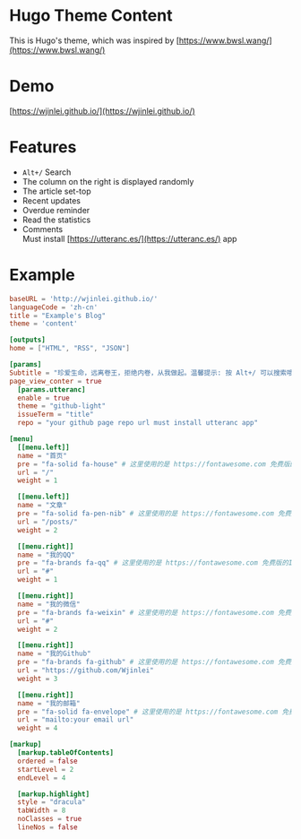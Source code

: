 # Hugo Theme Content

This is Hugo's theme, which was inspired by [https://www.bwsl.wang/](https://www.bwsl.wang/)

# Demo

[https://wjinlei.github.io/](https://wjinlei.github.io/)

# Features
- `Alt+/` Search
- The column on the right is displayed randomly
- The article set-top
- Recent updates
- Overdue reminder
- Read the statistics  
- Comments  
  Must install [https://utteranc.es/](https://utteranc.es/) app

# Example

```toml
baseURL = 'http://wjinlei.github.io/'
languageCode = 'zh-cn'
title = "Example's Blog"
theme = 'content'

[outputs]
home = ["HTML", "RSS", "JSON"]

[params]
Subtitle = "珍爱生命，远离卷王，拒绝内卷，从我做起。温馨提示: 按 Alt+/ 可以搜索哦 ^_^"
page_view_conter = true
  [params.utteranc]
  enable = true
  theme = "github-light"
  issueTerm = "title"
  repo = "your github page repo url must install utteranc app"

[menu]
  [[menu.left]]
  name = "首页"
  pre = "fa-solid fa-house" # 这里使用的是 https://fontawesome.com 免费版的Icon Class
  url = "/"
  weight = 1

  [[menu.left]]
  name = "文章"
  pre = "fa-solid fa-pen-nib" # 这里使用的是 https://fontawesome.com 免费版的Icon Class
  url = "/posts/"
  weight = 2

  [[menu.right]]
  name = "我的QQ"
  pre = "fa-brands fa-qq" # 这里使用的是 https://fontawesome.com 免费版的Icon Class
  url = "#"
  weight = 1

  [[menu.right]]
  name = "我的微信"
  pre = "fa-brands fa-weixin" # 这里使用的是 https://fontawesome.com 免费版的Icon Class
  url = "#"
  weight = 2

  [[menu.right]]
  name = "我的Github"
  pre = "fa-brands fa-github" # 这里使用的是 https://fontawesome.com 免费版的Icon Class
  url = "https://github.com/Wjinlei"
  weight = 3

  [[menu.right]]
  name = "我的邮箱"
  pre = "fa-solid fa-envelope" # 这里使用的是 https://fontawesome.com 免费版的Icon Class
  url = "mailto:your email url"
  weight = 4

[markup]
  [markup.tableOfContents]
  ordered = false
  startLevel = 2
  endLevel = 4

  [markup.highlight]
  style = "dracula"
  tabWidth = 8
  noClasses = true
  lineNos = false
```
